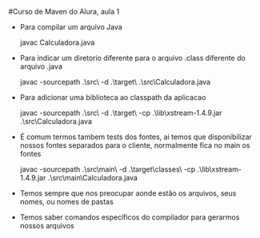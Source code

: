 #Curso de Maven do Alura, aula 1

* Para compilar um arquivo Java

	javac Calculadora.java

* Para indicar um diretorio diferente para o arquivo .class diferente do arquivo .java

	javac -sourcepath .\src\ -d .\target\ .\src\Calculadora.java

* Para adicionar uma biblioteca ao classpath da aplicacao

	javac -sourcepath .\src\ -d .\target\ -cp .\lib\xstream-1.4.9.jar .\src\Calculadora.java

* É comum termos tambem tests dos fontes, ai temos que disponibilizar nossos fontes separados para o cliente, normalmente fica no main os fontes

	javac -sourcepath .\src\main\ -d .\target\classes\ -cp .\lib\xstream-1.4.9.jar .\src\main\Calculadora.java

* Temos sempre que nos preocupar aonde estão os arquivos, seus nomes, ou nomes de pastas
* Temos saber comandos específicos do compilador para gerarmos nossos arquivos